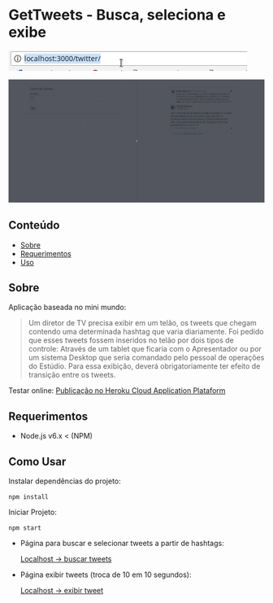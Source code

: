 # GetTweets - Busca, seleciona e exibe

![Exemplo de uso](https://raw.githubusercontent.com/SiqueiraD/GetTweets/master/screenshots/replace-url.gif)  

![Exemplo de uso](https://raw.githubusercontent.com/SiqueiraD/GetTweets/master/screenshots/complete-example.gif)

## Conteúdo

- [Sobre](#sobre)
- [Requerimentos](#requerimentos)
- [Uso](#como-usar)


## Sobre
  
  Aplicação baseada no mini mundo:    
      
  > Um diretor de TV precisa exibir em um telão, os tweets que chegam contendo uma determinada hashtag que varia diariamente. Foi pedido que esses tweets fossem inseridos no telão por dois tipos de controle: Através de um tablet que ficaria com o Apresentador ou por um sistema Desktop que seria comandado pelo pessoal de operações do Estúdio. Para essa exibição, deverá obrigatoriamente ter efeito de transição entre os tweets.

Testar online: [Publicação no Heroku Cloud Application Plataform](https://get-tweets-show.herokuapp.com/)

## Requerimentos

  - Node.js v6.x < (NPM)

## Como Usar

  Instalar dependências do projeto:
  ```
  npm install
  ```

  Iniciar Projeto:
  ```
  npm start
  ```
  
  - Página para buscar e selecionar tweets a partir de hashtags:   
      
      [Localhost -> buscar tweets](http://localhost:3000/twitter/)


  - Página exibir tweets (troca de 10 em 10 segundos): 
  
      [Localhost -> exibir tweet ](http://localhost:3000/tshoweett/)  


